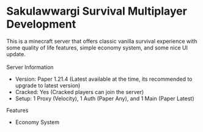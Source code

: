 # Sakulawwargi Survival Multiplayer Development
This is a minecraft server that offers classic vanilla survival experience with some quality of life features, simple economy system, and some nice UI update.
<br>
<br>
Server Information
- Version: Paper 1.21.4 (Latest available at the time, its recommended to upgrade to latest version)
- Cracked: Yes (Cracked players can join the server)
- Setup: 1 Proxy (Velocity), 1 Auth (Paper Any), and 1 Main (Paper Latest)

Features
- Economy System
